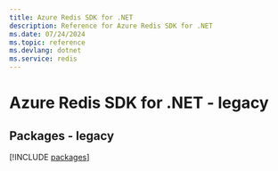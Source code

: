 ```yaml
---
title: Azure Redis SDK for .NET
description: Reference for Azure Redis SDK for .NET
ms.date: 07/24/2024
ms.topic: reference
ms.devlang: dotnet
ms.service: redis
---
```

# Azure Redis SDK for .NET - legacy
## Packages - legacy
[!INCLUDE [packages](redis-index.md)]